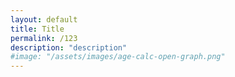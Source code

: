 ```yaml
---
layout: default
title: Title 
permalink: /123
description: "description"
#image: "/assets/images/age-calc-open-graph.png"
---
```

<script type="text/javascript">
  let jinjaVars = {
    pageType: "world-clock-map"
  };
  const isRealAgent = () => {
    const botPattern = "googlebot|bot|Googlebot-Mobile|Googlebot-Image|Google favicon|bingbot|slurp|java|wget|curl";
    const re = new RegExp(botPattern, "gi");
    const userAgent = navigator.userAgent;
    return !re.test(userAgent);
  };

  (() => {
    if (realAgent && adstack !== "publift-disabled") {
      const dynExpGroup = parseInt(dataLayer[0].dynExpGroup.replace("v", ""));
      const loadFuse = (adstack === "publift") || dynExpGroup <= 32; 
    }
  })();
</script>


<style type="text/css">
     .mapboxgl-map:-webkit-full-screen{width:100%;height:100%}.mapboxgl-canary{background-color:salmon}.mapboxgl-canvas-container.mapboxgl-interactive:active,.mapboxgl-ctrl-group>button.mapboxgl-ctrl-compass:active{cursor:-webkit-grabbing;cursor:-moz-grabbing;cursor:grabbing}.mapboxgl-canvas-container.mapboxgl-touch-zoom-rotate,.mapboxgl-canvas-container.mapboxgl-touch-zoom-rotate .mapboxgl-canvas{touch-action:pan-x pan-y}.mapboxgl-canvas-container.mapboxgl-touch-drag-pan,.mapboxgl-canvas-container.mapboxgl-touch-drag-pan .mapboxgl-canvas{touch-action:pinch-zoom}.mapboxgl-canvas-container.mapboxgl-touch-zoom-rotate.mapboxgl-touch-drag-pan,.mapboxgl-canvas-container.mapboxgl-touch-zoom-rotate.mapboxgl-touch-drag-pan .mapboxgl-canvas{touch-action:none}.mapboxgl-ctrl-bottom-left,.mapboxgl-ctrl-bottom-right,.mapboxgl-ctrl-top-left,.mapboxgl-ctrl-top-right{position:absolute;pointer-events:none;z-index:2}.mapboxgl-ctrl-top-left{top:0;left:0}.mapboxgl-ctrl-top-right{top:0;right:0}.mapboxgl-ctrl-bottom-left{bottom:0;left:0}.mapboxgl-ctrl-bottom-right{right:0;bottom:0}.mapboxgl-ctrl{clear:both;pointer-events:auto}.mapboxgl-ctrl-icon.mapboxgl-ctrl-geolocate.mapboxgl-ctrl-geolocate-waiting{-webkit-animation:2s linear infinite mapboxgl-spin;-moz-animation:2s linear infinite mapboxgl-spin;-o-animation:2s linear infinite mapboxgl-spin;-ms-animation:mapboxgl-spin 2s infinite linear;animation:2s linear infinite mapboxgl-spin}@-webkit-keyframes mapboxgl-spin{0%{-webkit-transform:rotate(0)}100%{-webkit-transform:rotate(360deg)}}@-moz-keyframes mapboxgl-spin{0%{-moz-transform:rotate(0)}100%{-moz-transform:rotate(360deg)}}@-o-keyframes mapboxgl-spin{0%{-o-transform:rotate(0)}100%{-o-transform:rotate(360deg)}}@-ms-keyframes mapboxgl-spin{0%{-ms-transform:rotate(0)}100%{-ms-transform:rotate(360deg)}}@keyframes mapboxgl-spin{0%{transform:rotate(0)}100%{transform:rotate(360deg)}}.mapboxgl-ctrl-icon.mapboxgl-ctrl-fullscreen{background-image:url("data:image/svg+xml;charset=utf-8,%3Csvg viewBox='0 0 20 20' xmlns='http://www.w3.org/2000/svg'%3E %3Cpath d='M 5 4 C 4.5 4 4 4.5 4 5 L 4 6 L 4 9 L 4.5 9 L 5.7773438 7.296875 C 6.7771319 8.0602131 7.835765 8.9565728 8.890625 10 C 7.8257121 11.0633 6.7761791 11.951675 5.78125 12.707031 L 4.5 11 L 4 11 L 4 15 C 4 15.5 4.5 16 5 16 L 9 16 L 9 15.5 L 7.2734375 14.205078 C 8.0428931 13.187886 8.9395441 12.133481 9.9609375 11.068359 C 11.042371 12.14699 11.942093 13.2112 12.707031 14.21875 L 11 15.5 L 11 16 L 14 16 L 15 16 C 15.5 16 16 15.5 16 15 L 16 14 L 16 11 L 15.5 11 L 14.205078 12.726562 C 13.177985 11.949617 12.112718 11.043577 11.037109 10.009766 C 12.151856 8.981061 13.224345 8.0798624 14.228516 7.3046875 L 15.5 9 L 16 9 L 16 5 C 16 4.5 15.5 4 15 4 L 11 4 L 11 4.5 L 12.703125 5.7773438 C 11.932647 6.7864834 11.026693 7.8554712 9.9707031 8.9199219 C 8.9584739 7.8204943 8.0698767 6.7627188 7.3046875 5.7714844 L 9 4.5 L 9 4 L 6 4 L 5 4 z '/%3E %3C/svg%3E")}.mapboxgl-ctrl-icon.mapboxgl-ctrl-shrink{background-image:url("data:image/svg+xml;charset=utf-8,%3Csvg viewBox='0 0 20 20' xmlns='http://www.w3.org/2000/svg'%3E %3Cpath style='fill:%23000000;' d='M 4.2421875 3.4921875 A 0.750075 0.750075 0 0 0 3.71875 4.78125 L 5.9648438 7.0273438 L 4 8.5 L 4 9 L 8 9 C 8.500001 8.9999988 9 8.4999992 9 8 L 9 4 L 8.5 4 L 7.0175781 5.9550781 L 4.78125 3.71875 A 0.750075 0.750075 0 0 0 4.2421875 3.4921875 z M 15.734375 3.4921875 A 0.750075 0.750075 0 0 0 15.21875 3.71875 L 12.984375 5.953125 L 11.5 4 L 11 4 L 11 8 C 11 8.4999992 11.499999 8.9999988 12 9 L 16 9 L 16 8.5 L 14.035156 7.0273438 L 16.28125 4.78125 A 0.750075 0.750075 0 0 0 15.734375 3.4921875 z M 4 11 L 4 11.5 L 5.9648438 12.972656 L 3.71875 15.21875 A 0.75130096 0.75130096 0 1 0 4.78125 16.28125 L 7.0273438 14.035156 L 8.5 16 L 9 16 L 9 12 C 9 11.500001 8.500001 11.000001 8 11 L 4 11 z M 12 11 C 11.499999 11.000001 11 11.500001 11 12 L 11 16 L 11.5 16 L 12.972656 14.035156 L 15.21875 16.28125 A 0.75130096 0.75130096 0 1 0 16.28125 15.21875 L 14.035156 12.972656 L 16 11.5 L 16 11 L 12 11 z '/%3E %3C/svg%3E")}.mapboxgl-ctrl-icon.mapboxgl-ctrl-compass>.mapboxgl-ctrl-compass-arrow{width:20px;height:20px;margin:5px;background-image:url("data:image/svg+xml;charset=utf-8,%3Csvg viewBox='0 0 20 20' xmlns='http://www.w3.org/2000/svg'%3E %3Cpolygon fill='%23333333' points='6,9 10,1 14,9'/%3E %3Cpolygon fill='%23CCCCCC' points='6,11 10,19 14,11 '/%3E %3C/svg%3E");background-repeat:no-repeat;display:inline-block}a.mapboxgl-ctrl-logo{width:85px;height:21px;margin:0 0 -3px -3px;display:block;background-repeat:no-repeat;cursor:pointer;background-image:url("data:image/svg+xml;charset=utf-8,%3C?xml version='1.0' encoding='utf-8'?%3E%3Csvg version='1.1' id='Layer_1' xmlns='http://www.w3.org/2000/svg' xmlns:xlink='http://www.w3.org/1999/xlink' x='0px' y='0px' viewBox='0 0 84.49 21' style='enable-background:new 0 0 84.49 21;' xml:space='preserve'%3E%3Cg%3E %3Cpath class='st0' style='opacity:0.9; fill: %23FFFFFF; enable-background: new;' d='M83.25,14.26c0,0.12-0.09,0.21-0.21,0.21h-1.61c-0.13,0-0.24-0.06-0.3-0.17l-1.44-2.39l-1.44,2.39 c-0.06,0.11-0.18,0.17-0.3,0.17h-1.61c-0.04,0-0.08-0.01-0.12-0.03c-0.09-0.06-0.13-0.19-0.06-0.28l0,0l2.43-3.68L76.2,6.84 c-0.02-0.03-0.03-0.07-0.03-0.12c0-0.12,0.09-0.21,0.21-0.21h1.61c0.13,0,0.24,0.06,0.3,0.17l1.41,2.36l1.4-2.35 c0.06-0.11,0.18-0.17,0.3-0.17H83c0.04,0,0.08,0.01,0.12,0.03c0.09,0.06,0.13,0.19,0.06,0.28l0,0l-2.37,3.63l2.43,3.67 C83.24,14.18,83.25,14.22,83.25,14.26z'/%3E %3Cpath class='st0' style='opacity:0.9; fill: %23FFFFFF; enable-background: new;' d='M66.24,9.59c-0.39-1.88-1.96-3.28-3.84-3.28c-1.03,0-2.03,0.42-2.73,1.18V3.51c0-0.13-0.1-0.23-0.23-0.23h-1.4 c-0.13,0-0.23,0.11-0.23,0.23v10.72c0,0.13,0.1,0.23,0.23,0.23h1.4c0.13,0,0.23-0.11,0.23-0.23V13.5c0.71,0.75,1.7,1.18,2.73,1.18 c1.88,0,3.45-1.41,3.84-3.29C66.37,10.79,66.37,10.18,66.24,9.59L66.24,9.59z M62.08,13c-1.32,0-2.39-1.11-2.41-2.48v-0.06 c0.02-1.38,1.09-2.48,2.41-2.48s2.42,1.12,2.42,2.51S63.41,13,62.08,13z'/%3E %3Cpath class='st0' style='opacity:0.9; fill: %23FFFFFF; enable-background: new;' d='M71.67,6.32c-1.98-0.01-3.72,1.35-4.16,3.29c-0.13,0.59-0.13,1.19,0,1.77c0.44,1.94,2.17,3.32,4.17,3.3 c2.35,0,4.26-1.87,4.26-4.19S74.04,6.32,71.67,6.32z M71.65,13.01c-1.33,0-2.42-1.12-2.42-2.51s1.08-2.52,2.42-2.52 c1.33,0,2.42,1.12,2.42,2.51S72.99,13,71.65,13.01L71.65,13.01z'/%3E %3Cpath class='st1' style='opacity:0.35; enable-background:new;' d='M62.08,7.98c-1.32,0-2.39,1.11-2.41,2.48v0.06C59.68,11.9,60.75,13,62.08,13s2.42-1.12,2.42-2.51 S63.41,7.98,62.08,7.98z M62.08,11.76c-0.63,0-1.14-0.56-1.17-1.25v-0.04c0.01-0.69,0.54-1.25,1.17-1.25 c0.63,0,1.17,0.57,1.17,1.27C63.24,11.2,62.73,11.76,62.08,11.76z'/%3E %3Cpath class='st1' style='opacity:0.35; enable-background:new;' d='M71.65,7.98c-1.33,0-2.42,1.12-2.42,2.51S70.32,13,71.65,13s2.42-1.12,2.42-2.51S72.99,7.98,71.65,7.98z M71.65,11.76c-0.64,0-1.17-0.57-1.17-1.27c0-0.7,0.53-1.26,1.17-1.26s1.17,0.57,1.17,1.27C72.82,11.21,72.29,11.76,71.65,11.76z'/%3E %3Cpath class='st0' style='opacity:0.9; fill: %23FFFFFF; enable-background: new;' d='M45.74,6.53h-1.4c-0.13,0-0.23,0.11-0.23,0.23v0.73c-0.71-0.75-1.7-1.18-2.73-1.18 c-2.17,0-3.94,1.87-3.94,4.19s1.77,4.19,3.94,4.19c1.04,0,2.03-0.43,2.73-1.19v0.73c0,0.13,0.1,0.23,0.23,0.23h1.4 c0.13,0,0.23-0.11,0.23-0.23V6.74c0-0.12-0.09-0.22-0.22-0.22C45.75,6.53,45.75,6.53,45.74,6.53z M44.12,10.53 C44.11,11.9,43.03,13,41.71,13s-2.42-1.12-2.42-2.51s1.08-2.52,2.4-2.52c1.33,0,2.39,1.11,2.41,2.48L44.12,10.53z'/%3E %3Cpath class='st1' style='opacity:0.35; enable-background:new;' d='M41.71,7.98c-1.33,0-2.42,1.12-2.42,2.51S40.37,13,41.71,13s2.39-1.11,2.41-2.48v-0.06 C44.1,9.09,43.03,7.98,41.71,7.98z M40.55,10.49c0-0.7,0.52-1.27,1.17-1.27c0.64,0,1.14,0.56,1.17,1.25v0.04 c-0.01,0.68-0.53,1.24-1.17,1.24C41.08,11.75,40.55,11.19,40.55,10.49z'/%3E %3Cpath class='st0' style='opacity:0.9; fill: %23FFFFFF; enable-background: new;' d='M52.41,6.32c-1.03,0-2.03,0.42-2.73,1.18V6.75c0-0.13-0.1-0.23-0.23-0.23h-1.4c-0.13,0-0.23,0.11-0.23,0.23 v10.72c0,0.13,0.1,0.23,0.23,0.23h1.4c0.13,0,0.23-0.1,0.23-0.23V13.5c0.71,0.75,1.7,1.18,2.74,1.18c2.17,0,3.94-1.87,3.94-4.19 S54.58,6.32,52.41,6.32z M52.08,13.01c-1.32,0-2.39-1.11-2.42-2.48v-0.07c0.02-1.38,1.09-2.49,2.4-2.49c1.32,0,2.41,1.12,2.41,2.51 S53.4,13,52.08,13.01L52.08,13.01z'/%3E %3Cpath class='st1' style='opacity:0.35; enable-background:new;' d='M52.08,7.98c-1.32,0-2.39,1.11-2.42,2.48v0.06c0.03,1.38,1.1,2.48,2.42,2.48s2.41-1.12,2.41-2.51 S53.4,7.98,52.08,7.98z M52.08,11.76c-0.63,0-1.14-0.56-1.17-1.25v-0.04c0.01-0.69,0.54-1.25,1.17-1.25c0.63,0,1.17,0.58,1.17,1.27 S52.72,11.76,52.08,11.76z'/%3E %3Cpath class='st0' style='opacity:0.9; fill: %23FFFFFF; enable-background: new;' d='M36.08,14.24c0,0.13-0.1,0.23-0.23,0.23h-1.41c-0.13,0-0.23-0.11-0.23-0.23V9.68c0-0.98-0.74-1.71-1.62-1.71 c-0.8,0-1.46,0.7-1.59,1.62l0.01,4.66c0,0.13-0.11,0.23-0.23,0.23h-1.41c-0.13,0-0.23-0.11-0.23-0.23V9.68 c0-0.98-0.74-1.71-1.62-1.71c-0.85,0-1.54,0.79-1.6,1.8v4.48c0,0.13-0.1,0.23-0.23,0.23h-1.4c-0.13,0-0.23-0.11-0.23-0.23V6.74 c0.01-0.13,0.1-0.22,0.23-0.22h1.4c0.13,0,0.22,0.11,0.23,0.22V7.4c0.5-0.68,1.3-1.09,2.16-1.1h0.03c1.09,0,2.09,0.6,2.6,1.55 c0.45-0.95,1.4-1.55,2.44-1.56c1.62,0,2.93,1.25,2.9,2.78L36.08,14.24z'/%3E %3Cpath class='st1' style='opacity:0.35; enable-background:new;' d='M84.34,13.59l-0.07-0.13l-1.96-2.99l1.94-2.95c0.44-0.67,0.26-1.56-0.41-2.02c-0.02,0-0.03,0-0.04-0.01 c-0.23-0.15-0.5-0.22-0.78-0.22h-1.61c-0.56,0-1.08,0.29-1.37,0.78L79.72,6.6l-0.34-0.56C79.09,5.56,78.57,5.27,78,5.27h-1.6 c-0.6,0-1.13,0.37-1.35,0.92c-2.19-1.66-5.28-1.47-7.26,0.45c-0.35,0.34-0.65,0.72-0.89,1.14c-0.9-1.62-2.58-2.72-4.5-2.72 c-0.5,0-1.01,0.07-1.48,0.23V3.51c0-0.82-0.66-1.48-1.47-1.48h-1.4c-0.81,0-1.47,0.66-1.47,1.47v3.75 c-0.95-1.36-2.5-2.18-4.17-2.19c-0.74,0-1.46,0.16-2.12,0.47c-0.24-0.17-0.54-0.26-0.84-0.26h-1.4c-0.45,0-0.87,0.21-1.15,0.56 c-0.02-0.03-0.04-0.05-0.07-0.08c-0.28-0.3-0.68-0.47-1.09-0.47h-1.39c-0.3,0-0.6,0.09-0.84,0.26c-0.67-0.3-1.39-0.46-2.12-0.46 c-1.83,0-3.43,1-4.37,2.5c-0.2-0.46-0.48-0.89-0.83-1.25c-0.8-0.81-1.89-1.25-3.02-1.25h-0.01c-0.89,0.01-1.75,0.33-2.46,0.88 c-0.74-0.57-1.64-0.88-2.57-0.88H28.1c-0.29,0-0.58,0.03-0.86,0.11c-0.28,0.06-0.56,0.16-0.82,0.28c-0.21-0.12-0.45-0.18-0.7-0.18 h-1.4c-0.82,0-1.47,0.66-1.47,1.47v7.5c0,0.82,0.66,1.47,1.47,1.47h1.4c0.82,0,1.48-0.66,1.48-1.48l0,0V9.79 c0.03-0.36,0.23-0.59,0.36-0.59c0.18,0,0.38,0.18,0.38,0.47v4.57c0,0.82,0.66,1.47,1.47,1.47h1.41c0.82,0,1.47-0.66,1.47-1.47 l-0.01-4.57c0.06-0.32,0.25-0.47,0.35-0.47c0.18,0,0.38,0.18,0.38,0.47v4.57c0,0.82,0.66,1.47,1.47,1.47h1.41 c0.82,0,1.47-0.66,1.47-1.47v-0.38c0.96,1.29,2.46,2.06,4.06,2.06c0.74,0,1.46-0.16,2.12-0.47c0.24,0.17,0.54,0.26,0.84,0.26h1.39 c0.3,0,0.6-0.09,0.84-0.26v2.01c0,0.82,0.66,1.47,1.47,1.47h1.4c0.82,0,1.47-0.66,1.47-1.47v-1.77c0.48,0.15,0.99,0.23,1.49,0.22 c1.7,0,3.22-0.87,4.17-2.2v0.52c0,0.82,0.66,1.47,1.47,1.47h1.4c0.3,0,0.6-0.09,0.84-0.26c0.66,0.31,1.39,0.47,2.12,0.47 c1.92,0,3.6-1.1,4.49-2.73c1.54,2.65,4.95,3.53,7.58,1.98c0.18-0.11,0.36-0.22,0.53-0.36c0.22,0.55,0.76,0.91,1.35,0.9H78 c0.56,0,1.08-0.29,1.37-0.78l0.37-0.61l0.37,0.61c0.29,0.48,0.81,0.78,1.38,0.78h1.6c0.81,0,1.46-0.66,1.45-1.46 C84.49,14.02,84.44,13.8,84.34,13.59L84.34,13.59z M35.86,14.47h-1.41c-0.13,0-0.23-0.11-0.23-0.23V9.68 c0-0.98-0.74-1.71-1.62-1.71c-0.8,0-1.46,0.7-1.59,1.62l0.01,4.66c0,0.13-0.1,0.23-0.23,0.23h-1.41c-0.13,0-0.23-0.11-0.23-0.23 V9.68c0-0.98-0.74-1.71-1.62-1.71c-0.85,0-1.54,0.79-1.6,1.8v4.48c0,0.13-0.1,0.23-0.23,0.23h-1.4c-0.13,0-0.23-0.11-0.23-0.23 V6.74c0.01-0.13,0.11-0.22,0.23-0.22h1.4c0.13,0,0.22,0.11,0.23,0.22V7.4c0.5-0.68,1.3-1.09,2.16-1.1h0.03 c1.09,0,2.09,0.6,2.6,1.55c0.45-0.95,1.4-1.55,2.44-1.56c1.62,0,2.93,1.25,2.9,2.78l0.01,5.16C36.09,14.36,35.98,14.46,35.86,14.47 L35.86,14.47z M45.97,14.24c0,0.13-0.1,0.23-0.23,0.23h-1.4c-0.13,0-0.23-0.11-0.23-0.23V13.5c-0.7,0.76-1.69,1.18-2.72,1.18 c-2.17,0-3.94-1.87-3.94-4.19s1.77-4.19,3.94-4.19c1.03,0,2.02,0.43,2.73,1.18V6.74c0-0.13,0.1-0.23,0.23-0.23h1.4 c0.12-0.01,0.22,0.08,0.23,0.21c0,0.01,0,0.01,0,0.02v7.51h-0.01V14.24z M52.41,14.67c-1.03,0-2.02-0.43-2.73-1.18v3.97 c0,0.13-0.1,0.23-0.23,0.23h-1.4c-0.13,0-0.23-0.1-0.23-0.23V6.75c0-0.13,0.1-0.22,0.23-0.22h1.4c0.13,0,0.23,0.11,0.23,0.23v0.73 c0.71-0.76,1.7-1.18,2.73-1.18c2.17,0,3.94,1.86,3.94,4.18S54.58,14.67,52.41,14.67z M66.24,11.39c-0.39,1.87-1.96,3.29-3.84,3.29 c-1.03,0-2.02-0.43-2.73-1.18v0.73c0,0.13-0.1,0.23-0.23,0.23h-1.4c-0.13,0-0.23-0.11-0.23-0.23V3.51c0-0.13,0.1-0.23,0.23-0.23 h1.4c0.13,0,0.23,0.11,0.23,0.23v3.97c0.71-0.75,1.7-1.18,2.73-1.17c1.88,0,3.45,1.4,3.84,3.28C66.37,10.19,66.37,10.8,66.24,11.39 L66.24,11.39L66.24,11.39z M71.67,14.68c-2,0.01-3.73-1.35-4.17-3.3c-0.13-0.59-0.13-1.19,0-1.77c0.44-1.94,2.17-3.31,4.17-3.3 c2.36,0,4.26,1.87,4.26,4.19S74.03,14.68,71.67,14.68L71.67,14.68z M83.04,14.47h-1.61c-0.13,0-0.24-0.06-0.3-0.17l-1.44-2.39 l-1.44,2.39c-0.06,0.11-0.18,0.17-0.3,0.17h-1.61c-0.04,0-0.08-0.01-0.12-0.03c-0.09-0.06-0.13-0.19-0.06-0.28l0,0l2.43-3.68 L76.2,6.84c-0.02-0.03-0.03-0.07-0.03-0.12c0-0.12,0.09-0.21,0.21-0.21h1.61c0.13,0,0.24,0.06,0.3,0.17l1.41,2.36l1.41-2.36 c0.06-0.11,0.18-0.17,0.3-0.17h1.61c0.04,0,0.08,0.01,0.12,0.03c0.09,0.06,0.13,0.19,0.06,0.28l0,0l-2.38,3.64l2.43,3.67 c0.02,0.03,0.03,0.07,0.03,0.12C83.25,14.38,83.16,14.47,83.04,14.47L83.04,14.47L83.04,14.47z'/%3E %3Cpath class='st0' style='opacity:0.9; fill: %23FFFFFF; enable-background: new;' d='M10.5,1.24c-5.11,0-9.25,4.15-9.25,9.25s4.15,9.25,9.25,9.25s9.25-4.15,9.25-9.25 C19.75,5.38,15.61,1.24,10.5,1.24z M14.89,12.77c-1.93,1.93-4.78,2.31-6.7,2.31c-0.7,0-1.41-0.05-2.1-0.16c0,0-1.02-5.64,2.14-8.81 c0.83-0.83,1.95-1.28,3.13-1.28c1.27,0,2.49,0.51,3.39,1.42C16.59,8.09,16.64,11,14.89,12.77z'/%3E %3Cpath class='st1' style='opacity:0.35; enable-background:new;' d='M10.5-0.01C4.7-0.01,0,4.7,0,10.49s4.7,10.5,10.5,10.5S21,16.29,21,10.49C20.99,4.7,16.3-0.01,10.5-0.01z M10.5,19.74c-5.11,0-9.25-4.15-9.25-9.25s4.14-9.26,9.25-9.26s9.25,4.15,9.25,9.25C19.75,15.61,15.61,19.74,10.5,19.74z'/%3E %3Cpath class='st1' style='opacity:0.35; enable-background:new;' d='M14.74,6.25C12.9,4.41,9.98,4.35,8.23,6.1c-3.16,3.17-2.14,8.81-2.14,8.81s5.64,1.02,8.81-2.14 C16.64,11,16.59,8.09,14.74,6.25z M12.47,10.34l-0.91,1.87l-0.9-1.87L8.8,9.43l1.86-0.9l0.9-1.87l0.91,1.87l1.86,0.9L12.47,10.34z'/%3E %3Cpolygon class='st0' style='opacity:0.9; fill: %23FFFFFF; enable-background: new;' points='14.33,9.43 12.47,10.34 11.56,12.21 10.66,10.34 8.8,9.43 10.66,8.53 11.56,6.66 12.47,8.53 '/%3E%3C/g%3E%3C/svg%3E")}.mapboxgl-ctrl.mapboxgl-ctrl-attrib{padding:0 5px;background-color:rgba(255,255,255,.5);margin:0}@media screen{.mapboxgl-ctrl-attrib.mapboxgl-compact{margin:10px;position:relative;background-color:#fff;border-radius:3px 12px 12px 3px}.mapboxgl-ctrl-attrib.mapboxgl-compact:hover{padding:2px 24px 2px 4px;visibility:visible}.mapboxgl-ctrl-bottom-left>.mapboxgl-ctrl-attrib.mapboxgl-compact:hover,.mapboxgl-ctrl-top-left>.mapboxgl-ctrl-attrib.mapboxgl-compact:hover{padding:2px 4px 2px 24px;border-radius:12px 3px 3px 12px}.mapboxgl-ctrl-attrib.mapboxgl-compact .mapboxgl-ctrl-attrib-inner{display:none}.mapboxgl-ctrl-attrib.mapboxgl-compact:hover .mapboxgl-ctrl-attrib-inner{display:block}.mapboxgl-ctrl-attrib.mapboxgl-compact::after{content:'';cursor:pointer;position:absolute;background-image:url("data:image/svg+xml;charset=utf-8,%3Csvg viewBox='0 0 20 20' xmlns='http://www.w3.org/2000/svg'%3E %3Cpath fill='%23333333' fill-rule='evenodd' d='M4,10a6,6 0 1,0 12,0a6,6 0 1,0 -12,0 M9,7a1,1 0 1,0 2,0a1,1 0 1,0 -2,0 M9,10a1,1 0 1,1 2,0l0,3a1,1 0 1,1 -2,0'/%3E %3C/svg%3E");background-color:rgba(255,255,255,.5);width:24px;height:24px;box-sizing:border-box;border-radius:12px}.mapboxgl-ctrl-bottom-right>.mapboxgl-ctrl-attrib.mapboxgl-compact::after{bottom:0;right:0}.mapboxgl-ctrl-top-right>.mapboxgl-ctrl-attrib.mapboxgl-compact::after{top:0;right:0}.mapboxgl-ctrl-top-left>.mapboxgl-ctrl-attrib.mapboxgl-compact::after{top:0;left:0}.mapboxgl-ctrl-bottom-left>.mapboxgl-ctrl-attrib.mapboxgl-compact::after{bottom:0;left:0}}.mapboxgl-ctrl-attrib a{color:rgba(0,0,0,.75);text-decoration:none}.mapboxgl-ctrl-attrib a:hover{color:inherit;text-decoration:underline}.mapboxgl-ctrl-attrib .mapbox-improve-map{font-weight:700;margin-left:2px}#info-window-content,.mapboxgl-attrib-empty{display:none}.mapboxgl-ctrl-scale{background-color:rgba(255,255,255,.75);font-size:10px;border-width:medium 2px 2px;border-style:none solid solid;border-color:#333;padding:0 5px;color:#333;box-sizing:border-box}.mapboxgl-popup{position:absolute;display:-webkit-flex;display:flex;pointer-events:none}.mapboxgl-popup-anchor-top,.mapboxgl-popup-anchor-top-left,.mapboxgl-popup-anchor-top-right{-webkit-flex-direction:column;flex-direction:column}.mapboxgl-popup-anchor-bottom,.mapboxgl-popup-anchor-bottom-left,.mapboxgl-popup-anchor-bottom-right{-webkit-flex-direction:column-reverse;flex-direction:column-reverse}.mapboxgl-popup-anchor-left{-webkit-flex-direction:row;flex-direction:row}.mapboxgl-popup-anchor-right{-webkit-flex-direction:row-reverse;flex-direction:row-reverse}.mapboxgl-popup-tip{width:0;height:0;border:10px solid transparent;z-index:1}.mapboxgl-user-location-dot,.mapboxgl-user-location-dot::before{width:15px;height:15px;background-color:#1da1f2;border-radius:50%}.mapboxgl-popup-anchor-top .mapboxgl-popup-tip{-webkit-align-self:center;align-self:center;border-top:none;border-bottom-color:#fff}.mapboxgl-popup-anchor-top-left .mapboxgl-popup-tip{-webkit-align-self:flex-start;align-self:flex-start;border-top:none;border-left:none;border-bottom-color:#fff}.mapboxgl-popup-anchor-top-right .mapboxgl-popup-tip{-webkit-align-self:flex-end;align-self:flex-end;border-top:none;border-right:none;border-bottom-color:#fff}.mapboxgl-popup-anchor-bottom .mapboxgl-popup-tip{-webkit-align-self:center;align-self:center;border-bottom:none;border-top-color:#fff}.mapboxgl-popup-anchor-bottom-left .mapboxgl-popup-tip{-webkit-align-self:flex-start;align-self:flex-start;border-bottom:none;border-left:none;border-top-color:#fff}.mapboxgl-popup-anchor-bottom-right .mapboxgl-popup-tip{-webkit-align-self:flex-end;align-self:flex-end;border-bottom:none;border-right:none;border-top-color:#fff}.mapboxgl-popup-anchor-left .mapboxgl-popup-tip{-webkit-align-self:center;align-self:center;border-left:none;border-right-color:#fff}.mapboxgl-popup-anchor-right .mapboxgl-popup-tip{-webkit-align-self:center;align-self:center;border-right:none;border-left-color:#fff}.mapboxgl-popup-close-button{position:absolute;right:0;top:0;border:0;border-radius:0 3px 0 0;cursor:pointer;background-color:transparent}.mapboxgl-popup-close-button:hover{background-color:rgba(0,0,0,.05)}.mapboxgl-popup-content{position:relative;background:#fff;border-radius:3px;box-shadow:0 1px 2px rgba(0,0,0,.1);padding:10px 10px 15px;pointer-events:auto}.mapboxgl-marker{position:absolute}.btn-text{padding-left:5px;padding-right:5px}.controls-top{margin-top:10px}@media all and (min-width:769px){.controls{width:60%}}.controls:focus{border-color:#4d90fe}.title{font-weight:700}#map #info-window-content{display:inline}
    </style>

<div data-page-type="world-map-timezones">
 <!-- Content -->
<div class="ad-container-wtd"><div data-fuse="23203724861" id="div-gpt-ad-1" class="margin-bottom-15"></div> </div>
<div id="timezones-map" style="width: 100%; height: 700px; margin-bottom: 0.8em;"></div>
<script type="text/javascript"  src="/assets/js/world-clock-map-scripts.js"></script>
<script type="text/javascript"  src="/assets/js/world-clock-map-moment-with-data.js"></script>
 <script>
    var iana_timezone_colors = { "Africa\/Abidjan": "red", "Africa\/Accra": "red", "Africa\/Addis_Ababa": "green", "Africa\/Algiers": "orange", "Africa\/Asmara": "green", "Africa\/Bamako": "red", "Africa\/Bangui": "orange", "Africa\/Banjul": "red", "Africa\/Bissau": "red", "Africa\/Blantyre": "yellow", "Africa\/Brazzaville": "orange", "Africa\/Bujumbura": "yellow", "Africa\/Cairo": "green", "Africa\/Casablanca": "orange", "Africa\/Ceuta": "yellow", "Africa\/Conakry": "red", "Africa\/Dakar": "red", "Africa\/Dar_es_Salaam": "green", "Africa\/Djibouti": "green", "Africa\/Douala": "orange", "Africa\/El_Aaiun": "orange", "Africa\/Freetown": "red", "Africa\/Gaborone": "yellow", "Africa\/Harare": "yellow", "Africa\/Johannesburg": "yellow", "Africa\/Juba": "yellow", "Africa\/Kampala": "green", "Africa\/Khartoum": "yellow", "Africa\/Kigali": "yellow", "Africa\/Kinshasa": "orange", "Africa\/Lagos": "orange", "Africa\/Libreville": "orange", "Africa\/Lome": "red", "Africa\/Luanda": "orange", "Africa\/Lubumbashi": "yellow", "Africa\/Lusaka": "yellow", "Africa\/Malabo": "orange", "Africa\/Maputo": "yellow", "Africa\/Maseru": "yellow", "Africa\/Mbabane": "yellow", "Africa\/Mogadishu": "green", "Africa\/Monrovia": "red", "Africa\/Nairobi": "green", "Africa\/Ndjamena": "orange", "Africa\/Niamey": "orange", "Africa\/Nouakchott": "red", "Africa\/Ouagadougou": "red", "Africa\/Porto-Novo": "orange", "Africa\/Sao_Tome": "red", "Africa\/Tripoli": "yellow", "Africa\/Tunis": "orange", "Africa\/Windhoek": "yellow", "America\/Adak": "yellow", "America\/Anchorage": "orange", "America\/Anguilla": "cyan", "America\/Antigua": "cyan", "America\/Araguaina": "green", "America\/Argentina\/Buenos_Aires": "green", "America\/Argentina\/Catamarca": "green", "America\/Argentina\/Cordoba": "green", "America\/Argentina\/Jujuy": "green", "America\/Argentina\/La_Rioja": "green", "America\/Argentina\/Mendoza": "green", "America\/Argentina\/Rio_Gallegos": "green", "America\/Argentina\/Salta": "green", "America\/Argentina\/San_Juan": "green", "America\/Argentina\/San_Luis": "green", "America\/Argentina\/Tucuman": "green", "America\/Argentina\/Ushuaia": "green", "America\/Aruba": "cyan", "America\/Asuncion": "cyan", "America\/Atikokan": "blue", "America\/Bahia": "green", "America\/Bahia_Banderas": "violet", "America\/Barbados": "cyan", "America\/Belem": "green", "America\/Belize": "violet", "America\/Blanc-Sablon": "cyan", "America\/Boa_Vista": "cyan", "America\/Bogota": "blue", "America\/Boise": "violet", "America\/Cambridge_Bay": "violet", "America\/Campo_Grande": "cyan", "America\/Cancun": "blue", "America\/Caracas": "cyan", "America\/Cayenne": "green", "America\/Cayman": "blue", "America\/Chicago": "blue", "America\/Chihuahua": "violet", "America\/Ciudad_Juarez": "violet", "America\/Costa_Rica": "violet", "America\/Creston": "red", "America\/Cuiaba": "cyan", "America\/Curacao": "cyan", "America\/Danmarkshavn": "red", "America\/Dawson": "red", "America\/Dawson_Creek": "red", "America\/Denver": "violet", "America\/Detroit": "cyan", "America\/Dominica": "cyan", "America\/Edmonton": "violet", "America\/Eirunepe": "blue", "America\/El_Salvador": "violet", "America\/Fort_Nelson": "red", "America\/Fortaleza": "green", "America\/Glace_Bay": "green", "America\/Goose_Bay": "green", "America\/Grand_Turk": "cyan", "America\/Grenada": "cyan", "America\/Guadeloupe": "cyan", "America\/Guatemala": "violet", "America\/Guayaquil": "blue", "America\/Guyana": "cyan", "America\/Halifax": "green", "America\/Havana": "cyan", "America\/Hermosillo": "red", "America\/Indiana\/Indianapolis": "cyan", "America\/Indiana\/Knox": "blue", "America\/Indiana\/Marengo": "cyan", "America\/Indiana\/Petersburg": "cyan", "America\/Indiana\/Tell_City": "blue", "America\/Indiana\/Vevay": "cyan", "America\/Indiana\/Vincennes": "cyan", "America\/Indiana\/Winamac": "cyan", "America\/Inuvik": "violet", "America\/Iqaluit": "cyan", "America\/Jamaica": "blue", "America\/Juneau": "orange", "America\/Kentucky\/Louisville": "cyan", "America\/Kentucky\/Monticello": "cyan", "America\/Kralendijk": "cyan", "America\/La_Paz": "cyan", "America\/Lima": "blue", "America\/Los_Angeles": "red", "America\/Lower_Princes": "cyan", "America\/Maceio": "green", "America\/Managua": "violet", "America\/Manaus": "cyan", "America\/Marigot": "cyan", "America\/Martinique": "cyan", "America\/Matamoros": "blue", "America\/Mazatlan": "red", "America\/Menominee": "blue", "America\/Merida": "violet", "America\/Metlakatla": "orange", "America\/Mexico_City": "violet", "America\/Miquelon": "yellow", "America\/Moncton": "green", "America\/Monterrey": "violet", "America\/Montevideo": "green", "America\/Montserrat": "cyan", "America\/Nassau": "cyan", "America\/New_York": "cyan", "America\/Nome": "orange", "America\/Noronha": "yellow", "America\/North_Dakota\/Beulah": "blue", "America\/North_Dakota\/Center": "blue", "America\/North_Dakota\/New_Salem": "blue", "America\/Nuuk": "orange", "America\/Ojinaga": "blue", "America\/Panama": "blue", "America\/Paramaribo": "green", "America\/Phoenix": "red", "America\/Port-au-Prince": "cyan", "America\/Port_of_Spain": "cyan", "America\/Porto_Velho": "cyan", "America\/Puerto_Rico": "cyan", "America\/Punta_Arenas": "green", "America\/Rankin_Inlet": "blue", "America\/Recife": "green", "America\/Regina": "violet", "America\/Resolute": "blue", "America\/Rio_Branco": "blue", "America\/Santarem": "green", "America\/Santiago": "cyan", "America\/Santo_Domingo": "cyan", "America\/Sao_Paulo": "green", "America\/Scoresbysund": "orange", "America\/Sitka": "orange", "America\/St_Barthelemy": "cyan", "America\/St_Johns": "wheat", "America\/St_Kitts": "cyan", "America\/St_Lucia": "cyan", "America\/St_Thomas": "cyan", "America\/St_Vincent": "cyan", "America\/Swift_Current": "violet", "America\/Tegucigalpa": "violet", "America\/Thule": "green", "America\/Tijuana": "red", "America\/Toronto": "cyan", "America\/Tortola": "cyan", "America\/Vancouver": "red", "America\/Whitehorse": "red", "America\/Winnipeg": "blue", "America\/Yakutat": "orange", "Antarctica\/Casey": "orange", "Antarctica\/Davis": "red", "Antarctica\/DumontDUrville": "green", "Antarctica\/Macquarie": "green", "Antarctica\/Mawson": "blue", "Antarctica\/McMurdo": "blue", "Antarctica\/Palmer": "green", "Antarctica\/Rothera": "green", "Antarctica\/Syowa": "green", "Antarctica\/Troll": "yellow", "Antarctica\/Vostok": "blue", "Arctic\/Longyearbyen": "yellow", "Asia\/Aden": "green", "Asia\/Almaty": "blue", "Asia\/Amman": "green", "Asia\/Anadyr": "blue", "Asia\/Aqtau": "blue", "Asia\/Aqtobe": "blue", "Asia\/Ashgabat": "blue", "Asia\/Atyrau": "blue", "Asia\/Baghdad": "green", "Asia\/Bahrain": "green", "Asia\/Baku": "cyan", "Asia\/Bangkok": "red", "Asia\/Barnaul": "red", "Asia\/Beirut": "green", "Asia\/Bishkek": "violet", "Asia\/Brunei": "orange", "Asia\/Chita": "yellow", "Asia\/Choibalsan": "orange", "Asia\/Colombo": "wheat", "Asia\/Damascus": "green", "Asia\/Dhaka": "violet", "Asia\/Dili": "yellow", "Asia\/Dubai": "cyan", "Asia\/Dushanbe": "blue", "Asia\/Famagusta": "green", "Asia\/Gaza": "green", "Asia\/Hebron": "green", "Asia\/Ho_Chi_Minh": "red", "Asia\/Hong_Kong": "orange", "Asia\/Hovd": "red", "Asia\/Irkutsk": "orange", "Asia\/Jakarta": "red", "Asia\/Jayapura": "yellow", "Asia\/Jerusalem": "green", "Asia\/Kabul": "wheat", "Asia\/Kamchatka": "blue", "Asia\/Karachi": "blue", "Asia\/Kathmandu": "wheat", "Asia\/Khandyga": "yellow", "Asia\/Kolkata": "wheat", "Asia\/Krasnoyarsk": "red", "Asia\/Kuala_Lumpur": "orange", "Asia\/Kuching": "orange", "Asia\/Kuwait": "green", "Asia\/Macau": "orange", "Asia\/Magadan": "cyan", "Asia\/Makassar": "orange", "Asia\/Manila": "orange", "Asia\/Muscat": "cyan", "Asia\/Nicosia": "green", "Asia\/Novokuznetsk": "red", "Asia\/Novosibirsk": "red", "Asia\/Omsk": "violet", "Asia\/Oral": "blue", "Asia\/Phnom_Penh": "red", "Asia\/Pontianak": "red", "Asia\/Pyongyang": "yellow", "Asia\/Qatar": "green", "Asia\/Qostanay": "blue", "Asia\/Qyzylorda": "blue", "Asia\/Riyadh": "green", "Asia\/Sakhalin": "cyan", "Asia\/Samarkand": "blue", "Asia\/Seoul": "yellow", "Asia\/Shanghai": "orange", "Asia\/Singapore": "orange", "Asia\/Srednekolymsk": "cyan", "Asia\/Taipei": "orange", "Asia\/Tashkent": "blue", "Asia\/Tbilisi": "cyan", "Asia\/Tehran": "wheat", "Asia\/Thimphu": "violet", "Asia\/Tokyo": "yellow", "Asia\/Tomsk": "red", "Asia\/Ulaanbaatar": "orange", "Asia\/Urumqi": "orange", "Asia\/Ust-Nera": "green", "Asia\/Vientiane": "red", "Asia\/Vladivostok": "green", "Asia\/Yakutsk": "yellow", "Asia\/Yangon": "wheat", "Asia\/Yekaterinburg": "blue", "Asia\/Yerevan": "cyan", "Atlantic\/Azores": "red", "Atlantic\/Bermuda": "green", "Atlantic\/Canary": "orange", "Atlantic\/Cape_Verde": "orange", "Atlantic\/Faroe": "orange", "Atlantic\/Madeira": "orange", "Atlantic\/Reykjavik": "red", "Atlantic\/South_Georgia": "yellow", "Atlantic\/St_Helena": "red", "Atlantic\/Stanley": "green", "Australia\/Adelaide": "wheat", "Australia\/Brisbane": "green", "Australia\/Broken_Hill": "wheat", "Australia\/Darwin": "wheat", "Australia\/Eucla": "wheat", "Australia\/Hobart": "green", "Australia\/Lindeman": "green", "Australia\/Lord_Howe": "wheat", "Australia\/Melbourne": "green", "Australia\/Perth": "orange", "Australia\/Sydney": "green", "Europe\/Amsterdam": "yellow", "Europe\/Andorra": "yellow", "Europe\/Astrakhan": "cyan", "Europe\/Athens": "green", "Europe\/Belgrade": "yellow", "Europe\/Berlin": "yellow", "Europe\/Bratislava": "yellow", "Europe\/Brussels": "yellow", "Europe\/Bucharest": "green", "Europe\/Budapest": "yellow", "Europe\/Busingen": "yellow", "Europe\/Chisinau": "green", "Europe\/Copenhagen": "yellow", "Europe\/Dublin": "orange", "Europe\/Gibraltar": "yellow", "Europe\/Guernsey": "orange", "Europe\/Helsinki": "green", "Europe\/Isle_of_Man": "orange", "Europe\/Istanbul": "green", "Europe\/Jersey": "orange", "Europe\/Kaliningrad": "yellow", "Europe\/Kirov": "green", "Europe\/Kyiv": "green", "Europe\/Lisbon": "orange", "Europe\/Ljubljana": "yellow", "Europe\/London": "orange", "Europe\/Luxembourg": "yellow", "Europe\/Madrid": "yellow", "Europe\/Malta": "yellow", "Europe\/Mariehamn": "green", "Europe\/Minsk": "green", "Europe\/Monaco": "yellow", "Europe\/Moscow": "green", "Europe\/Oslo": "yellow", "Europe\/Paris": "yellow", "Europe\/Podgorica": "yellow", "Europe\/Prague": "yellow", "Europe\/Riga": "green", "Europe\/Rome": "yellow", "Europe\/Samara": "cyan", "Europe\/San_Marino": "yellow", "Europe\/Sarajevo": "yellow", "Europe\/Saratov": "cyan", "Europe\/Simferopol": "green", "Europe\/Skopje": "yellow", "Europe\/Sofia": "green", "Europe\/Stockholm": "yellow", "Europe\/Tallinn": "green", "Europe\/Tirane": "yellow", "Europe\/Ulyanovsk": "cyan", "Europe\/Vaduz": "yellow", "Europe\/Vatican": "yellow", "Europe\/Vienna": "yellow", "Europe\/Vilnius": "green", "Europe\/Volgograd": "green", "Europe\/Warsaw": "yellow", "Europe\/Zagreb": "yellow", "Europe\/Zurich": "yellow", "Indian\/Antananarivo": "green", "Indian\/Chagos": "violet", "Indian\/Christmas": "red", "Indian\/Cocos": "wheat", "Indian\/Comoro": "green", "Indian\/Kerguelen": "blue", "Indian\/Mahe": "cyan", "Indian\/Maldives": "blue", "Indian\/Mauritius": "cyan", "Indian\/Mayotte": "green", "Indian\/Reunion": "cyan", "Pacific\/Apia": "violet", "Pacific\/Auckland": "blue", "Pacific\/Bougainville": "cyan", "Pacific\/Chatham": "wheat", "Pacific\/Chuuk": "green", "Pacific\/Easter": "violet", "Pacific\/Efate": "cyan", "Pacific\/Fakaofo": "violet", "Pacific\/Fiji": "blue", "Pacific\/Funafuti": "blue", "Pacific\/Galapagos": "violet", "Pacific\/Gambier": "yellow", "Pacific\/Guadalcanal": "cyan", "Pacific\/Guam": "green", "Pacific\/Honolulu": "green", "Pacific\/Kanton": "violet", "Pacific\/Kiritimati": "red", "Pacific\/Kosrae": "cyan", "Pacific\/Kwajalein": "blue", "Pacific\/Majuro": "blue", "Pacific\/Marquesas": "wheat", "Pacific\/Midway": "cyan", "Pacific\/Nauru": "blue", "Pacific\/Niue": "cyan", "Pacific\/Norfolk": "cyan", "Pacific\/Noumea": "cyan", "Pacific\/Pago_Pago": "cyan", "Pacific\/Palau": "yellow", "Pacific\/Pitcairn": "orange", "Pacific\/Pohnpei": "cyan", "Pacific\/Port_Moresby": "green", "Pacific\/Rarotonga": "green", "Pacific\/Saipan": "green", "Pacific\/Tahiti": "green", "Pacific\/Tarawa": "blue", "Pacific\/Tongatapu": "violet", "Pacific\/Wake": "blue", "Pacific\/Wallis": "blue", "UTC": "red", "Etc\/GMT": "#f8f8f8", "Etc\/GMT+1": "#f8f8f8", "Etc\/GMT+10": "#f8f8f8", "Etc\/GMT+11": "#f8f8f8", "Etc\/GMT+12": "#f8f8f8", "Etc\/GMT+2": "#f8f8f8", "Etc\/GMT+3": "#f8f8f8", "Etc\/GMT+4": "#f8f8f8", "Etc\/GMT+5": "#f8f8f8", "Etc\/GMT+6": "#f8f8f8", "Etc\/GMT+7": "#f8f8f8", "Etc\/GMT+8": "#f8f8f8", "Etc\/GMT+9": "#f8f8f8", "Etc\/GMT-1": "#f8f8f8", "Etc\/GMT-10": "#f8f8f8", "Etc\/GMT-11": "#f8f8f8", "Etc\/GMT-12": "#f8f8f8", "Etc\/GMT-13": "#f8f8f8", "Etc\/GMT-14": "#f8f8f8", "Etc\/GMT-2": "#f8f8f8", "Etc\/GMT-3": "#f8f8f8", "Etc\/GMT-4": "#f8f8f8", "Etc\/GMT-5": "#f8f8f8", "Etc\/GMT-6": "#f8f8f8", "Etc\/GMT-7": "#f8f8f8", "Etc\/GMT-8": "#f8f8f8", "Etc\/GMT-9": "#f8f8f8" };
            var utc_offset_colors = { "-11": "cyan", "-10": "green", "-9": "yellow", "-8": "orange", "-7": "red", "-6": "violet", "-5": "blue", "-4": "cyan", "-3": "green", "-2": "yellow", "-1": "orange", "UTC": "red", "+1": "orange", "+2": "yellow", "+3": "green", "+4": "cyan", "+5": "blue", "+6": "violet", "+7": "red", "+8": "orange", "+9": "yellow", "+10": "green", "+11": "cyan", "+12": "blue" };
            var timer_interval = null;
            jinjaVars = {
                ...jinjaVars,
                lang: "en"
            };
            var newLangs = ["da"];
            var mapStyleUrl = newLangs.includes(jinjaVars.lang) ?
                "/map/osm-bright-" + jinjaVars.lang + "/style.json" :
                "https://m.24timezones.com/styles/osm-bright-" + jinjaVars.lang + "/style.json";
            function debounce(func, wait, immediate) {
                var timeout;
                return function () {
                    var context = this, args = arguments;
                    var later = function () {
                        timeout = null;
                        if (!immediate) func.apply(context, args);
                    };
                    var callNow = immediate && !timeout;
                    clearTimeout(timeout);
                    timeout = setTimeout(later, wait);
                    if (callNow) func.apply(context, args);
                };
            }
            function hasOwnProp(a, b) {
                return Object.prototype.hasOwnProperty.call(a, b);
            }
            function extend(a, b) {
                for (var i in b) {
                    if (hasOwnProp(b, i)) {
                        a[i] = b[i];
                    }
                }
                if (hasOwnProp(b, 'toString')) {
                    a.toString = b.toString;
                }
                if (hasOwnProp(b, 'valueOf')) {
                    a.valueOf = b.valueOf;
                }
                return a;
            }
            function SearchCityPlugin(options) {
            }
            SearchCityPlugin.prototype = {
                options: {
                },
                onAdd: function (map) {
                    this._map = map;
                    this._onChange = this._onChange.bind(this);
                    this._onKeyDown = this._onKeyDown.bind(this);
                    this._clear = this._clear.bind(this);
                    var el = this.container = document.createElement('div');
                    var icon = document.createElement('span');
                    this._inputEl = document.createElement('input');
                    this._inputEl.type = 'text';
                    this._inputEl.placeholder = this.options.placeholder;
                    this._inputEl.addEventListener('keydown', this._onKeyDown);
                    this._inputEl.addEventListener('change', this._onChange);
                    var actions = document.createElement('div');
                    actions.classList.add('geocoder-pin-right');
                    this._clearEl = document.createElement('button');
                    this._clearEl.className = 'geocoder-icon geocoder-icon-close';
                    this._clearEl.setAttribute('aria-label', 'Clear');
                    this._clearEl.addEventListener('click', this._clear);
                    this._loadingEl = document.createElement('span');
                    actions.appendChild(this._clearEl);
                    actions.appendChild(this._loadingEl);
                    el.appendChild(icon);
                    el.appendChild(this._inputEl);
                    el.appendChild(actions);
                    this._typeahead = new Suggestions(this._inputEl, [], {
                        filter: false,
                        minLength: this.options.minLength,
                        limit: this.options.limit
                    });
                    this._typeahead.getItemValue = function (item) { return item.display_name; };
                    return el;
                },
                onRemove: function () {
                    this.container.parentNode.removeChild(this.container);
                    this._map = null;
                    return this;
                },
                _onKeyDown: debounce(function (e) {
                    var target = e.target.shadowRoot ? e.target.shadowRoot.activeElement : e.target;
                    if (!target.value) {
                        return this._clearEl.style.display = 'none';
                    }
                    if (e.metaKey || [9, 27, 37, 39, 13, 38, 40].indexOf(e.keyCode) !== -1) return;
                    if (target.value.length >= this.options.minLength) {
                        this._geocode(target.value);
                    }
                }, 200),
                _onChange: function () {
                    if (this._inputEl.value) this._clearEl.style.display = 'block';
                    var selected = this._typeahead.selected;
                    if (selected && this.options['marker']) {
                        this.options.marker.setLngLat([selected.lng, selected.lat])
                            .addTo(this._map);
                    }
                },
               _geocode: function (searchInput) {
                    var self = this;
                    this._loadingEl.style.display = 'block';
               $.ajax({
                        method: "GET",
                        data: {
                            term: searchInput,
                            limit: self.options.limit
                        },
                        success: function (data) {
                            self._loadingEl.style.display = 'none';
                            self._typeahead.update(data.items);
                        },
                        error: function () {
                            self._loadingEl.style.display = 'none';
                        }
                    });
                },
                _clear: function (ev) {
                    if (ev) ev.preventDefault();
                    this._inputEl.value = '';
                    this._typeahead.selected = null;
                    this._typeahead.clear();
                    this._onChange();
                    this._inputEl.focus();
                    this.options.marker.remove();
                    this._clearEl.style.display = 'none';
                }
            };
            function renderMap() {
                var map_bounds = [
                    [-180.0, -65.0], // Southwest coordinates
                    [180.0, 85.0]
                ];
                var map = new mapboxgl.Map({
                    container: 'timezones-map',
                    style: mapStyleUrl,
                    zoom: 0.9,
                    minZoom: 0.9,
                    center: [0, 30],
                    attributionControl: false,
                    maxBounds: map_bounds
                });
                map.scrollZoom.disable();
                map.dragRotate.disable();
                map.touchZoomRotate.disableRotation();

                var popup = new mapboxgl.Popup({
                    closeButton: false
                });
                var utc_popup = new mapboxgl.Popup({
                    closeButton: false
                });

                var marker = new mapboxgl.Marker({
                    draggable: false
                });
                map.on('load', function () {
                    var expression = ["match", ["get", "tzid"]];
                    var tz_id;
                    for (tz_id in iana_timezone_colors) {
                        expression.push(tz_id, iana_timezone_colors[tz_id]);
                    }
                    expression.push("#f8f8f8");

                    map.addSource('timezones', {
                        "type": "vector",
                        "tiles": ["https://m.24timezones.com/timezone-tiles/{z}/{x}/{y}.mvt"]

                    });
                    map.addLayer({
                        "id": "timezones",
                        "type": "fill",
                        "source": "timezones",
                        "source-layer": "geojsonLayer",
                        "paint": {
                            "fill-color": expression,
                            "fill-opacity": 0.25
                        }
                    });
                    map.addLayer({
                        "id": "timezones-highlighted",
                        "type": "fill",
                        "source": "timezones",
                        "source-layer": "geojsonLayer",
                        "paint": {
                            "fill-color": expression,
                            "fill-opacity": 0.5
                        },
                        "filter": ["==", "offset", ""]
                    });
                    <!-- map.addControl(new SearchCityPlugin({ 'marker': marker }), 'top-left'); -->
                    map.addControl(new mapboxgl.NavigationControl({ showCompass: false }));

                    var throttle = function (func, limit) {
                        var inThrottle;
                        return function () {
                            var args = arguments;
                            var context = this;
                            if (!inThrottle) {
                                func.apply(context, args);
                                inThrottle = true;
                                setTimeout(function () {
                                    inThrottle = false;
                                }, limit);
                            }
                        }
                    };
                    map.on('mousemove', 'timezones', throttle(function (e) {
                        // Change the cursor style as a UI indicator.
                        map.getCanvas().style.cursor = 'pointer';

                        // Single out the first found feature.
                        var feature = e.features[0];
                        var c_time = moment().utcOffset(feature.properties.offset / 60);
                        utc_popup.setHTML(c_time.format('Z'));
                        utc_popup.setLngLat(e.lngLat);
                        utc_popup.addTo(map);

                        map.setFilter('timezones-highlighted', ['==', 'offset', feature.properties.offset]);
                    }, 30));
                    map.on('mouseleave', 'timezones', function () {
                        map.getCanvas().style.cursor = '';
                        utc_popup.remove();
                        map.setFilter('timezones-highlighted', ['==', 'offset', '']);
                    });
                    map.addSource('offset_blocks', {
                        type: 'geojson',
                        data: '/js/data/timezones_map/offsets.json'
                    });
                    var utc_expression = ["match", ['get', 'description']];
                    var utc_offset;
                    for (utc_offset in utc_offset_colors) {
                        utc_expression.push(utc_offset, utc_offset_colors[utc_offset]);
                    }
                    utc_expression.push("#088");
                    map.addLayer({
                        'id': 'offset-blocks',
                        'type': 'fill',
                        'source': 'offset_blocks',
                        'layout': {},
                        'paint': {
                            'fill-color': utc_expression,
                            'fill-opacity': 0.65
                        }
                    });
                    map.addLayer({
                        "id": "offset-block-labels",
                        "type": "symbol",
                        "source": "offset_blocks",
                        "layout": {
                            "text-field": ["get", "description"],
                            // "text-variable-anchor": ["top", "bottom", "left", "right"],
                            "text-justify": "center",
                            'text-font': ['Open Sans Regular']
                        }
                    });
                    map.addSource('cities', {
                        type: 'geojson',
                        data: "/js/data/timezones_map/cities.json"
                    });
                    map.addLayer({
                        "id": "cities",
                        'type': 'circle',
                        "source": "cities",
                        'paint': {
                            // make circles larger as the user zooms from z12 to z22
                            'circle-radius': 3,
                            'circle-color': 'red'
                        }
                    });
                    map.on('click', function (e) {
                        var width = 10;
                        var height = 20;
                        var point = e.point;

                        var features = map.queryRenderedFeatures([
                            [point.x - width / 2, point.y - height / 2],
                            [point.x + width / 2, point.y + height / 2]
                        ], { layers: ['cities'] });

                        if (!features.length) {
                            return;
                        }
                        if (null !== timer_interval) {
                            clearInterval(timer_interval);
                            timer_interval = null;
                        }
                        utc_popup.remove();
                        // Single out the first found feature.
                        var feature = features[0];
                        var updatePopupHtml = function () {
                            var current_time = moment.utc().tz(feature.properties.tz);
                            popup.setHTML("<div><b>" + feature.properties.name + "</b></div>" +
                                "<div>" + current_time.format("MM/DD HH:mm:ss z") + "</div>" +
                                "<div>UTC offset: " + current_time.format("Z") + "</div>"
                            );
                        };
                        popup.setLngLat(e.lngLat);
                        updatePopupHtml(feature);
                        popup.addTo(map);
                        if (null == timer_interval) {
                            timer_interval = setInterval(updatePopupHtml, 1000);
                        }
                    });
                    var onMouseMoveCityLayer = function (e) {
                        // Change the cursor style as a UI indicator.
                        map.getCanvas().style.cursor = 'pointer';
                        if (null !== timer_interval) {
                            clearInterval(timer_interval);
                            timer_interval = null;
                        }
                        utc_popup.remove();

                        // Single out the first found feature.
                        var feature = e.features[0];

                        popup.setLngLat(e.lngLat);
                        var updatePopupHtml = function () {
                            var current_time = moment.utc().tz(feature.properties.tz);
                            popup.setHTML("<div><b>" + feature.properties.name + "</b></div>" +
                                "<div>" + current_time.format("MM/DD HH:mm:ss z") + "</div>" +
                                "<div>UTC offset: " + current_time.format("Z") + "</div>"
                            );
                        };
                        updatePopupHtml();
                        popup.addTo(map);
                        if (null == timer_interval) {
                            timer_interval = setInterval(updatePopupHtml, 1000);
                        }
                    };
                    var onMouseLeaveCityLayer = function (e) {
                        map.getCanvas().style.cursor = '';
                        popup.remove();
                        clearInterval(timer_interval);
                        timer_interval = null;
                    };
                    map.on('mousemove', 'cities', onMouseMoveCityLayer);
                    map.on('mouseleave', 'cities', onMouseLeaveCityLayer);

                    map.on('touchstart', 'cities', onMouseMoveCityLayer);
                    map.on('touchcancel', 'cities', onMouseLeaveCityLayer);
                });
            }
            renderMap();
            addScriptOnLoad("/js/search-bundle.min.js?_=1736618872", true, true);
        </script>



